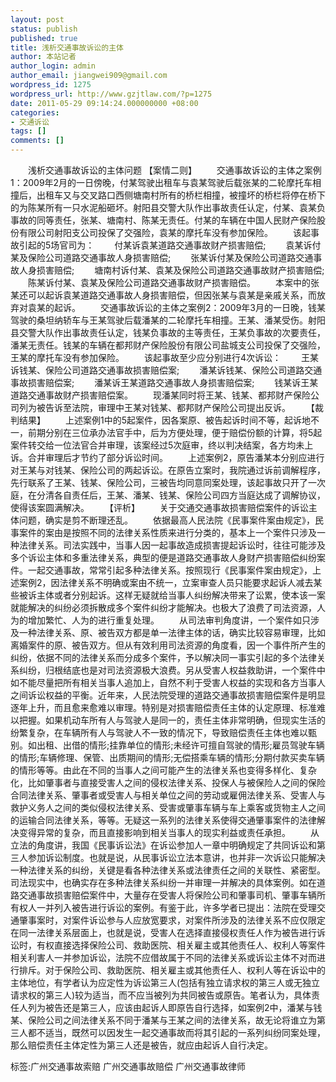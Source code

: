 ```yaml
---
layout: post
status: publish
published: true
title: 浅析交通事故诉讼的主体
author: 本站记者
author_login: admin
author_email: jiangwei909@gmail.com
wordpress_id: 1275
wordpress_url: http://www.gzjtlaw.com/?p=1275
date: 2011-05-29 09:14:24.000000000 +08:00
categories:
- 交通诉讼
tags: []
comments: []
---
```

　　浅析交通事故诉讼的主体问题 【案情二则】　　交通事故诉讼的主体之案例1：2009年2月的一日傍晚，付某驾驶出租车与袁某驾驶后载张某的二轮摩托车相撞后，出租车又与交叉路口西侧塘南村所有的桥栏相撞，被撞坏的桥栏将停在桥下的为陈某所有一只水泥船砸坏。射阳县交警大队作出事故责任认定，付某、袁某负事故的同等责任，张某、塘南村、陈某无责任。付某的车辆在中国人民财产保险股份有限公司射阳支公司投保了交强险，袁某的摩托车没有参加保险。　　该起事故引起的5场官司为：　　付某诉袁某道路交通事故财产损害赔偿;　　袁某诉付某及保险公司道路交通事故人身损害赔偿;　　张某诉付某及保险公司道路交通事故人身损害赔偿;　　塘南村诉付某、袁某及保险公司道路交通事故财产损害赔偿;　　陈某诉付某、袁某及保险公司道路交通事故财产损害赔偿。　　本案中的张某还可以起诉袁某道路交通事故人身损害赔偿，但因张某与袁某是亲戚关系，而放弃对袁某的起诉。　　交通事故诉讼的主体之案例2：2009年3月的一日晚，钱某驾驶的桑坦纳轿车与王某驾驶后载潘某的二轮摩托车相撞。王某、潘某受伤。射阳县交警大队作出事故责任认定，钱某负事故的主等责任，王某负事故的次要责任，潘某无责任。钱某的车辆在都邦财产保险股份有限公司盐城支公司投保了交强险，王某的摩托车没有参加保险。　　该起事故至少应分别进行4次诉讼：　　王某诉钱某、保险公司道路交通事故损害赔偿案;　　潘某诉钱某、保险公司道路交通事故损害赔偿案;　　潘某诉王某道路交通事故人身损害赔偿案;　　钱某诉王某道路交通事故财产损害赔偿案。　　现潘某同时将王某、钱某、都邦财产保险公司列为被告诉至法院，审理中王某对钱某、都邦财产保险公司提出反诉。　　【裁判结果】　　上述案例1中的5起案件，因各案原、被告起诉时间不等，起诉地不一，前期分别在三位承办法官手中，后为方便处理，便于赔偿份额的计算，将5起案件转交给一位法官合并审理，该案经过5次庭审，终以判决结案，各方均未上诉。合并审理后才节约了部分诉讼时间。　　上述案例2，原告潘某本分别应进行对王某与对钱某、保险公司的两起诉讼。在原告立案时，我院通过诉前调解程序，先行联系了王某、钱某、保险公司，三被告均同意同案处理，该起事故只开了一次庭，在分清各自责任后，王某、潘某、钱某、保险公司四方当庭达成了调解协议，使得该案圆满解决。　　【评析】　　关于交通交通事故损害赔偿案件的诉讼主体问题，确实是剪不断理还乱。　　依据最高人民法院《民事案件案由规定》，民事案件的案由是按照不同的法律关系性质来进行分类的，基本上一个案件只涉及一种法律关系。司法实践中，当事人因一起事故造成损害提起诉讼时，往往可能涉及多个诉讼主体和多重法律关系，典型的便是道路交通事故人身财产损害赔偿纠纷案件。一起交通事故，常常引起多种法律关系。按照现行《民事案件案由规定》，上述案例2，因法律关系不明确或案由不统一，立案审查人员只能要求起诉人减去某些被诉主体或者分别起诉。这样无疑就给当事人纠纷解决带来了讼累，使本该一案就能解决的纠纷必须拆散成多个案件纠纷才能解决。也极大了浪费了司法资源，人为的增加繁忙、人为的进行重复处理。　　从司法审判角度讲，一个案件如只涉及一种法律关系、原、被告双方都是单一法律主体的话，确实比较容易审理，比如离婚案件的原、被告双方。但从有效利用司法资源的角度看，因一个事件所产生的纠纷，依据不同的法律关系而分成多个案件，予以解决同一事实引起的多个法律关系纠纷，归根结底也是对司法资源极大浪费。另从受害人权益救助讲，一个案件中如不能尽量把所有相关当事人追加上，自然不利于受害人权益的实现和各方当事人之间诉讼权益的平衡。近年来，人民法院受理的道路交通事故损害赔偿案件是明显逐年上升，而且愈来愈难以审理。特别是对损害赔偿责任主体的认定原理、标准难以把握。如果机动车所有人与驾驶人是同一的，责任主体非常明确，但现实生活的纷繁复杂，在车辆所有人与驾驶人不一致的情况下，导致赔偿责任主体也难以甄别。如出租、出借的情形;挂靠单位的情形;未经许可擅自驾驶的情形;雇员驾驶车辆的情形;车辆修理、保管、出质期间的情形;无偿搭乘车辆的情形;分期付款买卖车辆的情形等等。由此在不同的当事人之间可能产生的法律关系也变得多样化、复杂化，比如肇事者与直接受害人之间的侵权法律关系、投保人与被保险人之间的保险合同法律关系、肇事者或受害人与相关单位之间的劳动或雇佣法律关系、受害人与救护义务人之间的类似侵权法律关系、受害或肇事车辆与车上乘客或货物主人之间的运输合同法律关系，等等。无疑这一系列的法律关系使得交通肇事案件的法律解决变得异常的复杂，而且直接影响到相关当事人的现实利益或责任承担。　　从立法的角度讲，我国《民事诉讼法》在诉讼参加人一章中明确规定了共同诉讼和第三人参加诉讼制度。也就是说，从民事诉讼立法本意讲，也并非一次诉讼只能解决一种法律关系的纠纷，关键是看各种法律关系或法律责任之间的关联性、紧密型。司法现实中，也确实存在多种法律关系纠纷一并审理一并解决的具体案例。如在道路交通事故损害赔偿案件中，大量存在受害人将保险公司和肇事司机、肇事车辆所有权人一并列入被告进行诉讼的案例。有鉴于此，许多学者已提出：法院在受理交通肇事案时，对案件诉讼参与人应放宽要求，对案件所涉及的法律关系不应仅限定在同一法律关系层面上，也就是说，受害人在选择直接侵权责任人作为被告进行诉讼时，有权直接选择保险公司、救助医院、相关雇主或其他责任人、权利人等案件相关利害人一并参加诉讼，法院不应借故属于不同的法律关系或诉讼主体不对而进行排斥。对于保险公司、救助医院、相关雇主或其他责任人、权利人等在诉讼中的主体地位，有学者认为应定性为诉讼第三人(包括有独立请求权的第三人或无独立请求权的第三人)较为适当，而不应当被列为共同被告或原告。笔者认为，具体责任人列为被告还是第三人，应该由起诉人即原告自行选择，如案例2中，潘某与钱某、保险公司之间法律关系不同于潘某与王某之间的法律关系，故无论将谁立为第三人都不适当，既然可以因发生一起交通事故而将其引起的一系列纠纷同案处理，那么赔偿责任主体定性为第三人还是被告，就应由起诉人自行决定。标签:广州交通事故索赔 广州交通事故赔偿 广州交通事故律师
